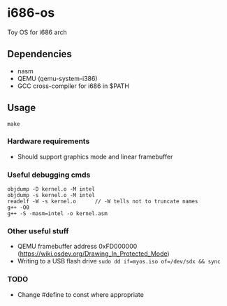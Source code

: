 # i686-os
Toy OS for i686 arch

## Dependencies
- nasm
- QEMU (qemu-system-i386)
- GCC cross-compiler for i686 in $PATH

## Usage
```
make 
```

### Hardware requirements
- Should support graphics mode and linear framebuffer

### Useful debugging cmds
```
objdump -D kernel.o -M intel
objdump -s kernel.o -M intel
readelf -W -s kernel.o		// -W tells not to truncate names
g++ -O0
g++ -S -masm=intel -o kernel.asm
```

### Other useful stuff
- QEMU framebuffer address 0xFD000000 (https://wiki.osdev.org/Drawing_In_Protected_Mode)
- Writing to a USB flash drive `sudo dd if=myos.iso of=/dev/sdx && sync`

### TODO
- Change #define to const where appropriate